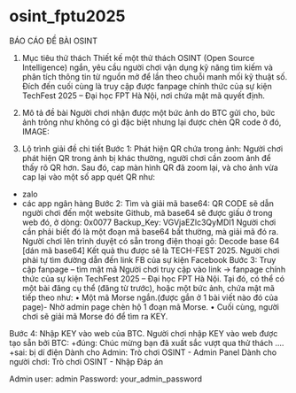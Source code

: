 # osint_fptu2025
BÁO CÁO ĐỀ BÀI OSINT
1. Mục tiêu thử thách
Thiết kế một thử thách OSINT (Open Source Intelligence) ngắn, yêu cầu người chơi vận dụng kỹ năng tìm kiếm và phân tích thông tin từ nguồn mở để lần theo chuỗi manh mối kỹ thuật số.
Đích đến cuối cùng là truy cập được fanpage chính thức của sự kiện TechFest 2025 – Đại học FPT Hà Nội, nơi chứa mật mã quyết định.
2. Mô tả đề bài
Người chơi nhận được một bức ảnh do BTC gửi cho, bức ảnh trông như không có gì đặc biệt nhưng lại được chèn QR code ở đó, 
IMAGE:

3. Lộ trình giải đề chi tiết
 Bước 1: Phát hiện QR chứa trong ảnh:
Người chơi phát hiện QR trong ảnh bị khác thường, người chơi cần zoom ảnh để thấy rõ QR hơn. Sau đó, cap màn hình QR đã zoom lại, và cho ảnh vừa cap lại vào một số app quét QR như:
+ zalo
+ các app ngân hàng
Bước 2: Tìm và giải mã base64:
QR CODE sẽ dẫn người chơi đến một website Github, mã base64 sẽ được giấu ở trong web đó, ở dòng:
0x0077  Backup_Key: VGVjaEZlc3QyMDI1
Người chơi cần phải biết đó là một đoạn mã base64 bất thường, mà giải mã đó ra. Người chơi lên trình duyệt có sẵn trong điện thoại gõ:
Decode base 64 [dán mã base64]
Kết quả thu được sẽ là TECH-FEST 2025.
Người chơi phải tự tìm đường dẫn đến link FB của sự kiện
Facebook
Bước 3: Truy cập fanpage – tìm mật mã
Người chơi truy cập vào link → fanpage chính thức của sự kiện TechFest 2025 – Đại học FPT Hà Nội.
Tại đó, có thể có một bài đăng cụ thể (đăng từ trước), hoặc một bức ảnh, chứa mật mã tiếp theo như:
•	Một mã Morse ngắn.(được gắn ở 1 bài viết nào đó của page)- Nhờ admin page chèn hộ 1 đoạn mã Morse.
•	Cuối cùng, người chơi sẽ giải mã Morse đó để tìm ra KEY.

Bước 4: Nhập KEY vào web của BTC.
Người chơi nhập KEY vào web được tạo sẵn bởi BTC:
+đúng: Chúc mừng bạn đã xuất sắc vượt qua thử thách ….
+sai: bị dí điện
Dành cho Admin:
Trò chơi OSINT - Admin Panel
Dành cho người chơi:
Trò chơi OSINT - Nhập Đáp án

Admin user: admin
Password: your_admin_password
